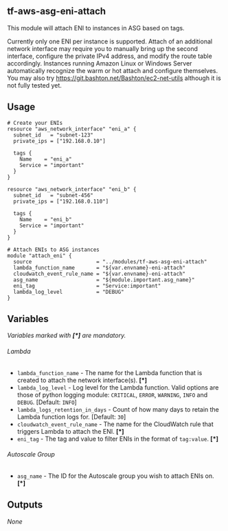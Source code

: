 tf-aws-asg-eni-attach
-----

This module will attach ENI to instances in ASG based on tags.

Currently only one ENI per instance is supported. Attach of an additional network interface may require you to manually bring up the second interface, configure the private IPv4 address, and modify the route table accordingly. Instances running Amazon Linux or Windows Server automatically recognize the warm or hot attach and configure themselves. You may also try https://git.bashton.net/Bashton/ec2-net-utils although it is not fully tested yet.


Usage
-----

```
# Create your ENIs
resource "aws_network_interface" "eni_a" {
  subnet_id   = "subnet-123"
  private_ips = ["192.168.0.10"]

  tags {
    Name    = "eni_a"
    Service = "important"
  }
}

resource "aws_network_interface" "eni_b" {
  subnet_id   = "subnet-456"
  private_ips = ["192.168.0.110"]

  tags {
    Name    = "eni_b"
    Service = "important"
  }
}

# Attach ENIs to ASG instances
module "attach_eni" {
  source                     = "../modules/tf-aws-asg-eni-attach"
  lambda_function_name       = "${var.envname}-eni-attach"
  cloudwatch_event_rule_name = "${var.envname}-eni-attach"
  asg_name                   = "${module.important.asg_name}"
  eni_tag                    = "Service:important"
  lambda_log_level           = "DEBUG"
}
```

Variables
---------
_Variables marked with **[*]** are mandatory._
###### Lambda
* `lambda_function_name` - The name for the Lambda function that is created to attach the network interface(s). __[*]__
* `lambda_log_level` - Log level for the Lambda function. Valid options are those of python logging module: `CRITICAL`, `ERROR`, `WARNING`, `INFO` and `DEBUG`. [Default: `INFO`]
* `lambda_logs_retention_in_days` - Count of how many days to retain the Lambda function logs for. [Default: `30`]
* `cloudwatch_event_rule_name` - The name for the CloudWatch rule that triggers Lambda to attach the ENI. __[*]__
* `eni_tag` - The tag and value to filter ENIs in the format of `tag:value`. __[*]__

###### Autoscale Group
* `asg_name` - The ID for the Autoscale group you wish to attach ENIs on. __[*]__


Outputs
-------
_None_
